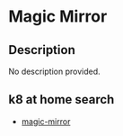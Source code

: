 # Magic Mirror

## Description

No description provided.

## k8 at home search

- [magic-mirror](https://nanne.dev/k8s-at-home-search/#/magic-mirror)
